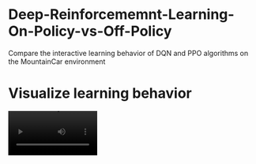 # Deep-Reinforcememnt-Learning-On-Policy-vs-Off-Policy
Compare the interactive learning behavior of DQN and PPO algorithms on the MountainCar environment

# Visualize learning behavior

<video src='clip_dqn-mountaincar-step-0-to-step-500.mp4' width=180/>
